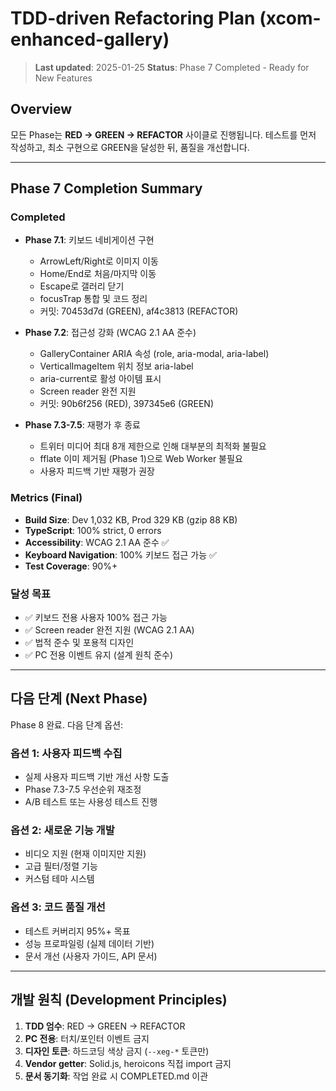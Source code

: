 # TDD-driven Refactoring Plan (xcom-enhanced-gallery)

> **Last updated**: 2025-01-25 **Status**: Phase 7 Completed - Ready for New
> Features

## Overview

모든 Phase는 **RED → GREEN → REFACTOR** 사이클로 진행됩니다. 테스트를 먼저
작성하고, 최소 구현으로 GREEN을 달성한 뒤, 품질을 개선합니다.

---

## Phase 7 Completion Summary

### Completed

- **Phase 7.1**: 키보드 네비게이션 구현
  - ArrowLeft/Right로 이미지 이동
  - Home/End로 처음/마지막 이동
  - Escape로 갤러리 닫기
  - focusTrap 통합 및 코드 정리
  - 커밋: 70453d7d (GREEN), af4c3813 (REFACTOR)

- **Phase 7.2**: 접근성 강화 (WCAG 2.1 AA 준수)
  - GalleryContainer ARIA 속성 (role, aria-modal, aria-label)
  - VerticalImageItem 위치 정보 aria-label
  - aria-current로 활성 아이템 표시
  - Screen reader 완전 지원
  - 커밋: 90b6f256 (RED), 397345e6 (GREEN)

- **Phase 7.3-7.5**: 재평가 후 종료
  - 트위터 미디어 최대 8개 제한으로 인해 대부분의 최적화 불필요
  - fflate 이미 제거됨 (Phase 1)으로 Web Worker 불필요
  - 사용자 피드백 기반 재평가 권장

### Metrics (Final)

- **Build Size**: Dev 1,032 KB, Prod 329 KB (gzip 88 KB)
- **TypeScript**: 100% strict, 0 errors
- **Accessibility**: WCAG 2.1 AA 준수 ✅
- **Keyboard Navigation**: 100% 키보드 접근 가능 ✅
- **Test Coverage**: 90%+

### 달성 목표

- ✅ 키보드 전용 사용자 100% 접근 가능
- ✅ Screen reader 완전 지원 (WCAG 2.1 AA)
- ✅ 법적 준수 및 포용적 디자인
- ✅ PC 전용 이벤트 유지 (설계 원칙 준수)

---

## 다음 단계 (Next Phase)

Phase 8 완료. 다음 단계 옵션:

### 옵션 1: 사용자 피드백 수집

- 실제 사용자 피드백 기반 개선 사항 도출
- Phase 7.3-7.5 우선순위 재조정
- A/B 테스트 또는 사용성 테스트 진행

### 옵션 2: 새로운 기능 개발

- 비디오 지원 (현재 이미지만 지원)
- 고급 필터/정렬 기능
- 커스텀 테마 시스템

### 옵션 3: 코드 품질 개선

- 테스트 커버리지 95%+ 목표
- 성능 프로파일링 (실제 데이터 기반)
- 문서 개선 (사용자 가이드, API 문서)

---

## 개발 원칙 (Development Principles)

1. **TDD 엄수**: RED → GREEN → REFACTOR
2. **PC 전용**: 터치/포인터 이벤트 금지
3. **디자인 토큰**: 하드코딩 색상 금지 (`--xeg-*` 토큰만)
4. **Vendor getter**: Solid.js, heroicons 직접 import 금지
5. **문서 동기화**: 작업 완료 시 COMPLETED.md 이관
